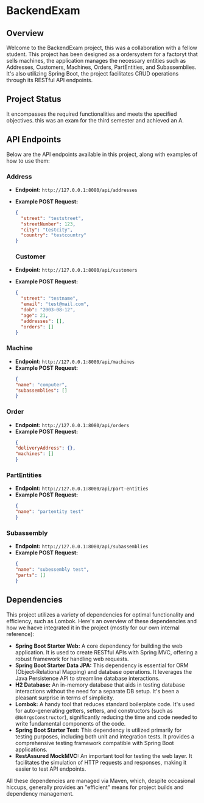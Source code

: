 # BackendExam

## Overview

Welcome to the BackendExam project, this was a collaboration with a fellow student. This project has been designed as a ordersystem for a factoryt that sells machines, the application manages the necessary entities such as Addresses, Customers, Machines, Orders, PartEntities, and Subassemblies. It's also utilizing Spring Boot, the project facilitates CRUD operations through its RESTful API endpoints.

## Project Status

It encompasses the required functionalities and meets the specified objectives. this was an exam for the third semester and achieved an A.

## API Endpoints

Below are the API endpoints available in this project, along with examples of how to use them:

### Address
- **Endpoint:** `http://127.0.0.1:8080/api/addresses`
- **Example POST Request:**
  ```json
  {
    "street": "teststreet",
    "streetNumber": 123,
    "city": "testcity",
    "country": "testcountry"
  }
  ```

  ### Customer
- **Endpoint:** `http://127.0.0.1:8080/api/customers`
- **Example POST Request:**
  ```json
  {
    "street": "testname",
    "email": "test@mail.com",
    "dob": "2003-08-12",
    "age": 21,
    "addresses": [],
    "orders": []
  }
  ```
### Machine
- **Endpoint:** `http://127.0.0.1:8080/api/machines`
- **Example POST Request:**
  ```json
  {
  "name": "computer",
  "subassemblies": []
  }
  ```
### Order
- **Endpoint:** `http://127.0.0.1:8080/api/orders`
- **Example POST Request:**
  ```json
  {
  "deliveryAddress": {},
  "machines": []
  }
  ```
### PartEntities
- **Endpoint:** `http://127.0.0.1:8080/api/part-entities`
- **Example POST Request:**
  ```json
  {
  "name": "partentity test"
  }
  ```
  
### Subassembly
- **Endpoint:** `http://127.0.0.1:8080/api/subassemblies`
- **Example POST Request:**
  ```json
  {
  "name": "subessembly test",
  "parts": []
  }
  ```

## Dependencies

This project utilizes a variety of dependencies for optimal functionality and efficiency, such as Lombok. Here's an overview of these dependencies and how we hacve integrated it in the project (mostly for our own internal reference):

- **Spring Boot Starter Web:** A core dependency for building the web application. It is used to create RESTful APIs with Spring MVC, offering a robust framework for handling web requests.
- **Spring Boot Starter Data JPA:** This dependency is essential for ORM (Object-Relational Mapping) and database operations. It leverages the Java Persistence API to streamline database interactions.
- **H2 Database:** An in-memory database that aids in testing database interactions without the need for a separate DB setup. It's been a pleasant surprise in terms of simplicity.
- **Lombok:** A handy tool that reduces standard boilerplate code. It's used for auto-generating getters, setters, and constructors (such as `@NoArgsConstructor`), significantly reducing the time and code needed to write fundamental components of the code.
- **Spring Boot Starter Test:** This dependency is utilized primarily for testing purposes, including both unit and integration tests. It provides a comprehensive testing framework compatible with Spring Boot applications.
- **RestAssured MockMVC:** An important tool for testing the web layer. It facilitates the simulation of HTTP requests and responses, making it easier to test API endpoints.

All these dependencies are managed via Maven, which, despite occasional hiccups, generally provides an "efficient" means for project builds and dependency management.
